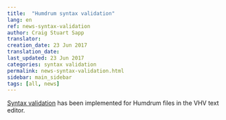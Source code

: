 ```yaml
---
title:  "Humdrum syntax validation"
lang: en
ref: news-syntax-validation
author: Craig Stuart Sapp
translator: 
creation_date: 23 Jun 2017
translation_date: 
last_updated: 23 Jun 2017
categories: syntax validation
permalink: news-syntax-validation.html
sidebar: main_sidebar
tags: [all, news]
---
```


[Syntax validation](/interface/validation) has been implemented for
Humdrum files in the VHV text editor.


